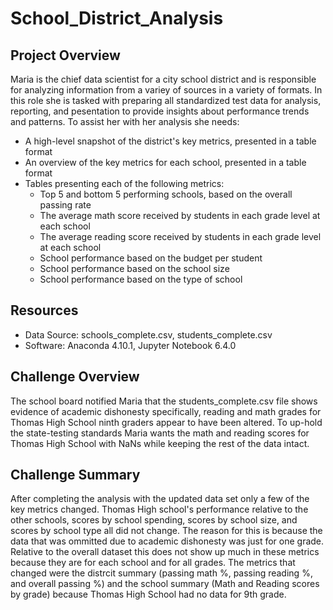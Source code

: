 # School_District_Analysis

## Project Overview
Maria is the chief data scientist for a city school district and is responsible for analyzing information from a variey of sources in a variety of formats. In this role she is tasked with preparing all standardized test data for analysis, reporting, and pesentation to provide insights about performance trends and patterns. To assist her with her analysis she needs:  

- A high-level snapshot of the district's key metrics, presented in a table format
- An overview of the key metrics for each school, presented in a table format
- Tables presenting each of the following metrics:
    - Top 5 and bottom 5 performing schools, based on the overall passing rate
    - The average math score received by students in each grade level at each school
    - The average reading score received by students in each grade level at each school
    - School performance based on the budget per student
    - School performance based on the school size 
    - School performance based on the type of school

## Resources 
- Data Source: schools_complete.csv, students_complete.csv
- Software: Anaconda 4.10.1, Jupyter Notebook 6.4.0

## Challenge Overview 
The school board notified Maria that the students_complete.csv file shows evidence of academic dishonesty specifically, reading and math grades for Thomas High School ninth graders appear to have been altered. To up-hold the state-testing standards Maria wants the math and reading scores for Thomas High School with NaNs while keeping the rest of the data intact.

## Challenge Summary
After completing the analysis with the updated data set only a few of the key metrics changed. Thomas High school's performance relative to the other schools, scores by school spending, scores by school size, and scores by school type all did not change. The reason for this is because the data that was ommitted due to academic dishonesty was just for one grade. Relative to the overall dataset this does not show up much in these metrics because they are for each school and for all grades. The metrics that changed were the distrcit summary (passing math %, passing reading %, and overall passing %) and the school summary (Math and Reading scores by grade) because Thomas High School had no data for 9th grade. 

